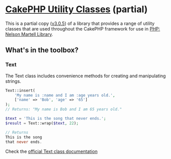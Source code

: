 # [CakePHP Utility Classes](https://github.com/cakephp/utility) (partial)

This is a partial copy ([v3.0.5](https://github.com/cakephp/utility/releases/tag/3.0.5)) of a library that provides a range of utility classes that are used throughout the CakePHP framework for use in [PHP: Nelson Martell Library](https://github.com/nelson6e65/php_nml).

## What's in the toolbox?

### Text

The Text class includes convenience methods for creating and manipulating strings.

```php
Text::insert(
    'My name is :name and I am :age years old.',
    ['name' => 'Bob', 'age' => '65']
);
// Returns: "My name is Bob and I am 65 years old."

$text = 'This is the song that never ends.';
$result = Text::wrap($text, 22);

// Returns
This is the song
that never ends.
```

Check the [official Text class documentation](http://book.cakephp.org/3.0/en/core-libraries/text.html)
